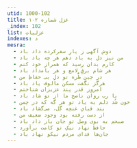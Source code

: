 ```yaml
---
utid: 1000-102
title: غزل شماره ۱۰۲
_index: 102
list: غزلیات
indexes: د
mesra:
  - دوش آگهی ز یارِ سفرکرده داد باد
  - من نیز دل به باد دهم هر چه باد باد
  - کارم بدان رسید که همراز خود کنم
  - هر شام برقِ لامع و هر بامداد باد
  - در چین طُّره تو دلِ بی حفاظِ من
  - هرگز نگفت مسکن مالوف یاد باد
  - امروز قدر پند عزیزان شناختم
  - یا رب روان ناصح ما از تو شاد باد
  - خون شُد دلم به یاد تو هر گه که در چمن
  - بند قبایِ غنچه گل، می‌گشاد باد
  - از دست رفته بود وجود ضعیف من
  - صبحم به بوی وصل تو جان باز داد باد
  - حافظ نهاد نیکِ تو کامت برآورد
  - جان‌ها فدای مردم نیکو نهاد باد
---
```


